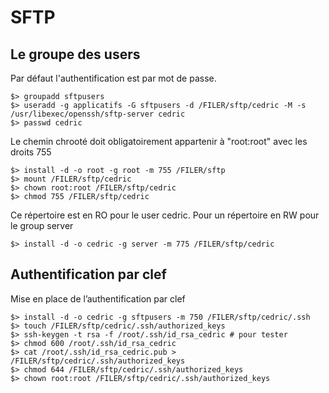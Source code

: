 SFTP
====

Le groupe des users
-------------------
Par défaut l'authentification est par mot de passe.
```
$> groupadd sftpusers
$> useradd -g applicatifs -G sftpusers -d /FILER/sftp/cedric -M -s /usr/libexec/openssh/sftp-server cedric
$> passwd cedric
```
Le chemin chrooté doit obligatoirement appartenir à "root:root" avec les droits 755
```
$> install -d -o root -g root -m 755 /FILER/sftp
$> mount /FILER/sftp/cedric
$> chown root:root /FILER/sftp/cedric
$> chmod 755 /FILER/sftp/cedric
```
Ce répertoire est en RO pour le user cedric.
Pour un répertoire en RW pour le group server
```
$> install -d -o cedric -g server -m 775 /FILER/sftp/cedric
```

Authentification par clef
-------------------------
Mise en place de l’authentification par clef
```
$> install -d -o cedric -g sftpusers -m 750 /FILER/sftp/cedric/.ssh
$> touch /FILER/sftp/cedric/.ssh/authorized_keys
$> ssh-keygen -t rsa -f /root/.ssh/id_rsa_cedric # pour tester
$> chmod 600 /root/.ssh/id_rsa_cedric
$> cat /root/.ssh/id_rsa_cedric.pub > /FILER/sftp/cedric/.ssh/authorized_keys
$> chmod 644 /FILER/sftp/cedric/.ssh/authorized_keys
$> chown root:root /FILER/sftp/cedric/.ssh/authorized_keys
```

